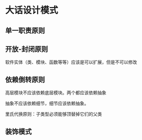 # 大话设计模式

## 

## 单一职责原则

## 开放-封闭原则

软件实体（类、模块、函数等等）应该是可以扩展，但是不可以修改

## 依赖倒转原则

高层模块不应该依赖底层模块。两个都应该依赖抽象

抽象不应该依赖细节，细节应该依赖抽象。

里氏代换原则：子类型必须能够顶替掉它们的父类

## 装饰模式

